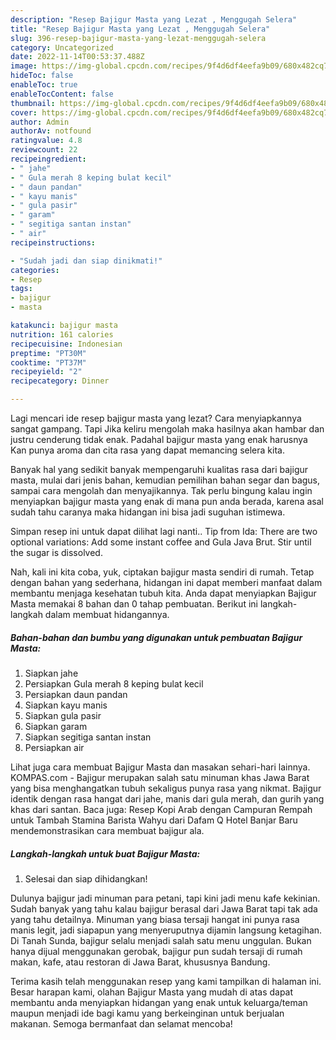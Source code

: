 ```yaml
---
description: "Resep Bajigur Masta yang Lezat , Menggugah Selera"
title: "Resep Bajigur Masta yang Lezat , Menggugah Selera"
slug: 396-resep-bajigur-masta-yang-lezat-menggugah-selera
category: Uncategorized
date: 2022-11-14T00:53:37.488Z
image: https://img-global.cpcdn.com/recipes/9f4d6df4eefa9b09/680x482cq70/bajigur-masta-foto-resep-utama.jpg
hideToc: false
enableToc: true
enableTocContent: false
thumbnail: https://img-global.cpcdn.com/recipes/9f4d6df4eefa9b09/680x482cq70/bajigur-masta-foto-resep-utama.jpg
cover: https://img-global.cpcdn.com/recipes/9f4d6df4eefa9b09/680x482cq70/bajigur-masta-foto-resep-utama.jpg
author: Admin
authorAv: notfound
ratingvalue: 4.8
reviewcount: 22
recipeingredient:
- " jahe"
- " Gula merah 8 keping bulat kecil"
- " daun pandan"
- " kayu manis"
- " gula pasir"
- " garam"
- " segitiga santan instan"
- " air"
recipeinstructions:

- "Sudah jadi dan siap dinikmati!"
categories:
- Resep
tags:
- bajigur
- masta

katakunci: bajigur masta 
nutrition: 161 calories
recipecuisine: Indonesian
preptime: "PT30M"
cooktime: "PT37M"
recipeyield: "2"
recipecategory: Dinner

---
```



Lagi mencari ide resep bajigur masta yang lezat? Cara menyiapkannya sangat gampang. Tapi Jika keliru mengolah maka hasilnya akan hambar dan justru cenderung tidak enak. Padahal bajigur masta yang enak harusnya Kan punya aroma dan cita rasa yang dapat memancing selera kita.


Banyak hal yang sedikit banyak mempengaruhi kualitas rasa dari bajigur masta, mulai dari jenis bahan, kemudian pemilihan bahan segar dan bagus, sampai cara mengolah dan menyajikannya. Tak perlu bingung kalau ingin menyiapkan bajigur masta yang enak di mana pun anda berada, karena asal sudah tahu caranya maka hidangan ini bisa jadi suguhan istimewa.

Simpan resep ini untuk dapat dilihat lagi nanti.. Tip from Ida: There are two optional variations: Add some instant coffee and Gula Java Brut. Stir until the sugar is dissolved.


Nah, kali ini kita coba, yuk, ciptakan bajigur masta sendiri di rumah. Tetap dengan bahan yang sederhana, hidangan ini dapat memberi manfaat dalam membantu menjaga kesehatan tubuh kita. Anda dapat menyiapkan Bajigur Masta memakai 8 bahan dan 0 tahap pembuatan. Berikut ini langkah-langkah dalam membuat hidangannya.

<!--inarticleads1-->

##### Bahan-bahan dan bumbu yang digunakan untuk pembuatan Bajigur Masta:

1. Siapkan  jahe
1. Persiapkan  Gula merah 8 keping bulat kecil
1. Persiapkan  daun pandan
1. Siapkan  kayu manis
1. Siapkan  gula pasir
1. Siapkan  garam
1. Siapkan  segitiga santan instan
1. Persiapkan  air


Lihat juga cara membuat Bajigur Masta dan masakan sehari-hari lainnya. KOMPAS.com - Bajigur merupakan salah satu minuman khas Jawa Barat yang bisa menghangatkan tubuh sekaligus punya rasa yang nikmat. Bajigur identik dengan rasa hangat dari jahe, manis dari gula merah, dan gurih yang khas dari santan. Baca juga: Resep Kopi Arab dengan Campuran Rempah untuk Tambah Stamina Barista Wahyu dari Dafam Q Hotel Banjar Baru mendemonstrasikan cara membuat bajigur ala. 

<!--inarticleads2-->

##### Langkah-langkah untuk buat Bajigur Masta:


1. Selesai dan siap dihidangkan!

Dulunya bajigur jadi minuman para petani, tapi kini jadi menu kafe kekinian. Sudah banyak yang tahu kalau bajigur berasal dari Jawa Barat tapi tak ada yang tahu detailnya. Minuman yang biasa tersaji hangat ini punya rasa manis legit, jadi siapapun yang menyeruputnya dijamin langsung ketagihan. Di Tanah Sunda, bajigur selalu menjadi salah satu menu unggulan. Bukan hanya dijual menggunakan gerobak, bajigur pun sudah tersaji di rumah makan, kafe, atau restoran di Jawa Barat, khususnya Bandung. 

Terima kasih telah menggunakan resep yang kami tampilkan di halaman ini. Besar harapan kami, olahan Bajigur Masta yang mudah di atas dapat membantu anda menyiapkan hidangan yang enak untuk keluarga/teman maupun menjadi ide bagi kamu yang berkeinginan untuk berjualan makanan. Semoga bermanfaat dan selamat mencoba!
